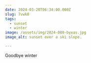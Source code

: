 ```yaml
---
date: 2024-03-20T06:34:00.000Z
slug: 7vwk0
tags:
  - sunset
  - winter
image: /assets/img/2024-080-byxas.jpg
image_alt: sunset over a ski slope.

---
```


Goodbye winter


